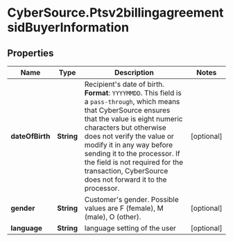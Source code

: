 # CyberSource.Ptsv2billingagreementsidBuyerInformation

## Properties
Name | Type | Description | Notes
------------ | ------------- | ------------- | -------------
**dateOfBirth** | **String** | Recipient's date of birth. **Format**: `YYYYMMDD`.  This field is a `pass-through`, which means that CyberSource ensures that the value is eight numeric characters but otherwise does not verify the value or modify it in any way before sending it to the processor. If the field is not required for the transaction, CyberSource does not forward it to the processor.  | [optional] 
**gender** | **String** | Customer's gender. Possible values are F (female), M (male), O (other). | [optional] 
**language** | **String** | language setting of the user | [optional] 



